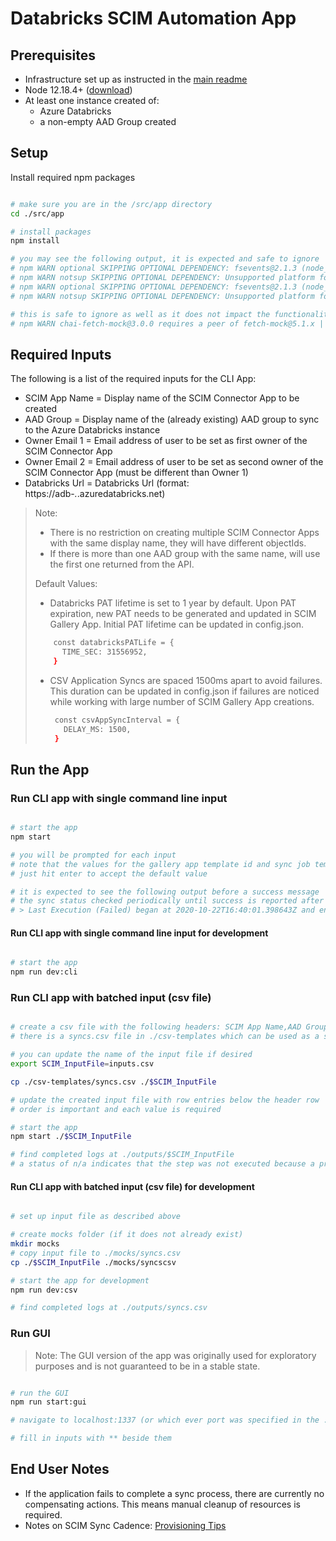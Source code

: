 # Databricks SCIM Automation App

## Prerequisites

- Infrastructure set up as instructed in the [main readme](../../README.md)
- Node 12.18.4+ ([download](https://nodejs.org/en/download/))
- At least one instance created of:
  - Azure Databricks
  - a non-empty AAD Group created

## Setup

Install required npm packages

```bash

# make sure you are in the /src/app directory
cd ./src/app

# install packages
npm install

# you may see the following output, it is expected and safe to ignore
# npm WARN optional SKIPPING OPTIONAL DEPENDENCY: fsevents@2.1.3 (node_modules/@databricks-scim-automation/graph/node_modules/fsevents)
# npm WARN notsup SKIPPING OPTIONAL DEPENDENCY: Unsupported platform for fsevents@2.1.3: wanted {"os":"darwin","arch":"any"} (current: {"os":"linux","arch":"x64"})
# npm WARN optional SKIPPING OPTIONAL DEPENDENCY: fsevents@2.1.3 (node_modules/fsevents):
# npm WARN notsup SKIPPING OPTIONAL DEPENDENCY: Unsupported platform for fsevents@2.1.3: wanted {"os":"darwin","arch":"any"} (current: {"os":"linux","arch":"x64"})

# this is safe to ignore as well as it does not impact the functionality of the unit tests
# npm WARN chai-fetch-mock@3.0.0 requires a peer of fetch-mock@5.1.x || 6.x but none is installed. You must install peer dependencies yourself.

```

## Required Inputs

The following is a list of the required inputs for the CLI App:

- SCIM App Name = Display name of the SCIM Connector App to be created
- AAD Group = Display name of the (already existing) AAD group to sync to the Azure Databricks instance
- Owner Email 1 = Email address of user to be set as first owner of the SCIM Connector App
- Owner Email 2 = Email address of user to be set as second owner of the SCIM Connector App (must be different than Owner 1)
- Databricks Url = Databricks Url (format: https://adb-*.*.azuredatabricks.net)

> Note:
>
> - There is no restriction on creating multiple SCIM Connector Apps with the same display name, they will have different objectIds.
> - If there is more than one AAD group with the same name, will use the first one returned from the API.
>
> Default Values:
>
> - Databricks PAT lifetime is set to 1 year by default. Upon PAT expiration, new PAT needs to be generated and updated in SCIM Gallery App. Initial PAT lifetime can be updated in config.json.
>
> ```bash
>     const databricksPATLife = {
>       TIME_SEC: 31556952,
>     }
>    ```
>
> - CSV Application Syncs are spaced 1500ms apart to avoid failures. This duration can be updated in config.json if failures are noticed while working with large number of SCIM Gallery App creations.
>
>    ```bash
>     const csvAppSyncInterval = {
>       DELAY_MS: 1500,
>     }
>    ```

## Run the App

### Run CLI app with single command line input

```bash

# start the app
npm start

# you will be prompted for each input
# note that the values for the gallery app template id and sync job template id both default to values for Azure Databricks
# just hit enter to accept the default value

# it is expected to see the following output before a success message
# the sync status checked periodically until success is reported after sync completion
# > Last Execution (Failed) began at 2020-10-22T16:40:01.398643Z and ended at 2020-10-22T16:40:01.398643Z

```

#### Run CLI app with single command line input for development

```bash

# start the app
npm run dev:cli

```

### Run CLI app with batched input (csv file)

```bash

# create a csv file with the following headers: SCIM App Name,AAD Group,Owner Email 1,Owner Email 2,Databricks Url
# there is a syncs.csv file in ./csv-templates which can be used as a starting point

# you can update the name of the input file if desired
export SCIM_InputFile=inputs.csv

cp ./csv-templates/syncs.csv ./$SCIM_InputFile

# update the created input file with row entries below the header row
# order is important and each value is required

# start the app
npm start ./$SCIM_InputFile

# find completed logs at ./outputs/$SCIM_InputFile
# a status of n/a indicates that the step was not executed because a previous step in the sync failed

```

#### Run CLI app with batched input (csv file) for development

```bash

# set up input file as described above

# create mocks folder (if it does not already exist)
mkdir mocks
# copy input file to ./mocks/syncs.csv
cp ./$SCIM_InputFile ./mocks/syncscsv

# start the app for development
npm run dev:csv

# find completed logs at ./outputs/syncs.csv

```

### Run GUI

> Note: The GUI version of the app was originally used for exploratory purposes and is not guaranteed to be in a stable state.

```bash

# run the GUI
npm run start:gui

# navigate to localhost:1337 (or which ever port was specified in the .env file)

# fill in inputs with ** beside them

```

## End User Notes

- If the application fails to complete a sync process, there are currently no compensating actions. This means manual cleanup of resources is required.
- Notes on SCIM Sync Cadence: [Provisioning Tips](https://docs.microsoft.com/en-us/azure/databricks/administration-guide/users-groups/scim/aad#provisioning-tips)
